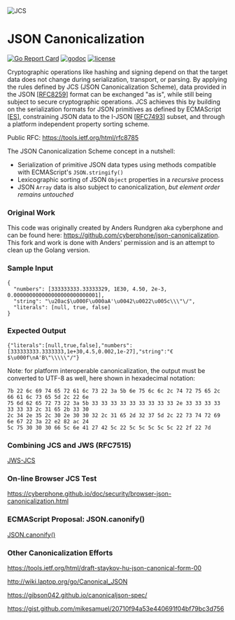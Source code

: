 ![JCS](https://cyberphone.github.io/doc/security/jcs.svg)

# JSON Canonicalization

[![Go Report Card](https://goreportcard.com/badge/github.com/gowebpki/jcs)](https://goreportcard.com/report/github.com/gowebpki/jcs) 
[![godoc](http://img.shields.io/badge/godoc-jwt_package-blue.svg?style=for-the-badge)](https://pkg.go.dev/github.com/gowebpki/jcs)
[![license](http://img.shields.io/badge/license-apache_2.0-blue.svg?style=for-the-badge)](https://raw.githubusercontent.com/gowebpki/jcs/master/LICENSE)

Cryptographic operations like hashing and signing depend on that the target 
data does not change during serialization, transport, or parsing. 
By applying the rules defined by JCS (JSON Canonicalization Scheme), 
data provided in the JSON [[RFC8259](https://tools.ietf.org/html/rfc8259)]
format can be exchanged "as is", while still being subject to secure cryptographic operations.
JCS achieves this by building on the serialization formats for JSON
primitives as defined by ECMAScript [[ES](https://ecma-international.org/ecma-262/)],
constraining JSON data to the I-JSON [[RFC7493](https://tools.ietf.org/html//rfc7493)] subset,
and through a platform independent property sorting scheme.

Public RFC: https://tools.ietf.org/html/rfc8785

The JSON Canonicalization Scheme concept in a nutshell:
- Serialization of primitive JSON data types using methods compatible with ECMAScript's `JSON.stringify()`
- Lexicographic sorting of JSON `Object` properties in a *recursive* process
- JSON `Array` data is also subject to canonicalization, *but element order remains untouched*

### Original Work

This code was originally created by Anders Rundgren aka cyberphone and can be found here: 
https://github.com/cyberphone/json-canonicalization. This fork and work is done with Anders' 
permission and is an attempt to clean up the Golang version. 


### Sample Input
```code
{
  "numbers": [333333333.33333329, 1E30, 4.50, 2e-3, 0.000000000000000000000000001],
  "string": "\u20ac$\u000F\u000aA'\u0042\u0022\u005c\\\"\/",
  "literals": [null, true, false]
}
```
### Expected Output
```code
{"literals":[null,true,false],"numbers":[333333333.3333333,1e+30,4.5,0.002,1e-27],"string":"€$\u000f\nA'B\"\\\\\"/"}
```

Note: for platform interoperable canonicalization, the output must be converted to UTF-8
as well, here shown in hexadecimal notation:

```code
7b 22 6c 69 74 65 72 61 6c 73 22 3a 5b 6e 75 6c 6c 2c 74 72 75 65 2c 66 61 6c 73 65 5d 2c 22 6e
75 6d 62 65 72 73 22 3a 5b 33 33 33 33 33 33 33 33 33 2e 33 33 33 33 33 33 33 2c 31 65 2b 33 30
2c 34 2e 35 2c 30 2e 30 30 32 2c 31 65 2d 32 37 5d 2c 22 73 74 72 69 6e 67 22 3a 22 e2 82 ac 24
5c 75 30 30 30 66 5c 6e 41 27 42 5c 22 5c 5c 5c 5c 5c 22 2f 22 7d
```
### Combining JCS and JWS (RFC7515)
[JWS-JCS](https://github.com/cyberphone/jws-jcs#combining-detached-jws-with-jcs-json-canonicalization-scheme)

### On-line Browser JCS Test
https://cyberphone.github.io/doc/security/browser-json-canonicalization.html

### ECMAScript Proposal: JSON.canonify()
[JSON.canonify()](https://github.com/cyberphone/json-canonicalization/blob/master/JSON.canonify.md)

### Other Canonicalization Efforts
https://tools.ietf.org/html/draft-staykov-hu-json-canonical-form-00

http://wiki.laptop.org/go/Canonical_JSON

https://gibson042.github.io/canonicaljson-spec/

https://gist.github.com/mikesamuel/20710f94a53e440691f04bf79bc3d756
